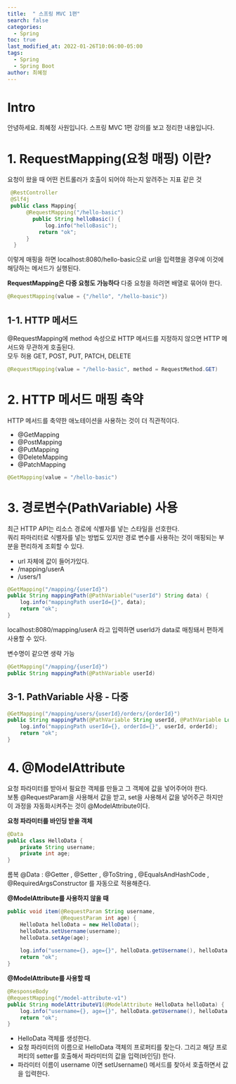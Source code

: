 ```yaml
---
title:  " 스프링 MVC 1편"
search: false
categories: 
  - Spring
toc: true  
last_modified_at: 2022-01-26T10:06:00-05:00
tags:
  - Spring
  - Spring Boot
author: 최혜정
---
```


# Intro
안녕하세요. 최혜정 사원입니다.
스프링 MVC 1편 강의를 보고 정리한 내용입니다.

# 1. RequestMapping(요청 매핑) 이란?
요청이 왔을 때 어떤 컨트롤러가 호출이 되어야 하는지 알려주는 지표 같은 것

```java
 @RestController
 @Slf4j
 public class Mapping{
      @RequestMapping("/hello-basic")
    	public String helloBasic() {
        	log.info("helloBasic");
          return "ok";
      }
  }
```

이렇게 매핑을 하면 localhost:8080/hello-basic으로 url을 입력했을 경우에 이것에 해당하는 메서드가 실행된다.

**RequestMapping은 다중 요청도 가능하다**
다중 요청을 하려면 배열로 묶어야 한다.
```java
@RequestMapping(value = {"/hello", "/hello-basic"})
```

## 1-1. HTTP 메서드
@RequestMapping에 method 속성으로 HTTP 메서드를 지정하지 않으면 HTTP 메서드와 무관하게 호출된다.   
모두 허용 GET, POST, PUT, PATCH, DELETE

```java
@RequestMapping(value = "/hello-basic", method = RequestMethod.GET)
```

# 2. HTTP 메서드 매핑 축약
HTTP 메서드를 축약한 애노테이션을 사용하는 것이 더 직관적이다.   
- @GetMapping
- @PostMapping
- @PutMapping
- @DeleteMapping
- @PatchMapping

```java
@GetMapping(value = "/hello-basic")
```

# 3. 경로변수(PathVariable) 사용
최근 HTTP API는 리소스 경로에 식별자를 넣는 스타일을 선호한다.   
쿼리 파마리터로 식별자를 넣는 방법도 있지만 경로 변수를 사용하는 것이 매핑되는 부분을 편리하게 조회할 수 있다.   
- url 자체에 값이 들어가있다.
- /mapping/userA
- /users/1

```java
@GetMapping("/mapping/{userId}")
public String mappingPath(@PathVariable("userId") String data) {
    log.info("mappingPath userId={}", data);
    return "ok";
}
```
localhost:8080/mapping/userA 라고 입력하면 userId가 data로 매칭돼서 편하게 사용할 수 있다. 

변수명이 같으면 생략 가능
```java
@GetMapping("/mapping/{userId}")
public String mappingPath(@PathVariable userId)
```

## 3-1. PathVariable 사용 - 다중

```java
@GetMapping("/mapping/users/{userId}/orders/{orderId}")
public String mappingPath(@PathVariable String userId, @PathVariable Long orderId) {
    log.info("mappingPath userId={}, orderId={}", userId, orderId);
    return "ok";
}
```

# 4. @ModelAttribute
요청 파라미터를 받아서 필요한 객체를 만들고 그 객체에 값을 넣어주어야 한다.    
보통 @RequestParam을 사용해서 값을 받고, set을 사용해서 값을 넣어주곤 하지만 이 과정을 자동화시켜주는 것이 @ModelAttribute이다.  

**요청 파라미터를 바인딩 받을 객체**
```java
@Data
public class HelloData {
    private String username;
    private int age;
}
```
롬복 @Data : @Getter , @Setter , @ToString , @EqualsAndHashCode , @RequiredArgsConstructor 를 자동으로 적용해준다.

**@ModelAttribute를 사용하지 않을 때**
```java
public void item(@RequestParam String username,
                 @RequestParam int age) {
    HelloData helloData = new HelloData();
    helloData.setUsername(username);
    helloData.setAge(age);
    
    log.info("username={}, age={}", helloData.getUsername(), helloData.getAge());
    return "ok";
}
```

**@ModelAttribute를 사용할 때**
```java
@ResponseBody
@RequestMapping("/model-attribute-v1")
public String modelAttributeV1(@ModelAttribute HelloData helloData) {
    log.info("username={}, age={}", helloData.getUsername(), helloData.getAge());
    return "ok";
}
```

- HelloData 객체를 생성한다.
- 요청 파라미터의 이름으로 HelloData 객체의 프로퍼티를 찾는다. 그리고 해당 프로퍼티의 setter를 호출해서 파라미터의 값을 입력(바인딩) 한다.
- 파라미터 이름이 username 이면 setUsername() 메서드를 찾아서 호출하면서 값을 입력한다.
